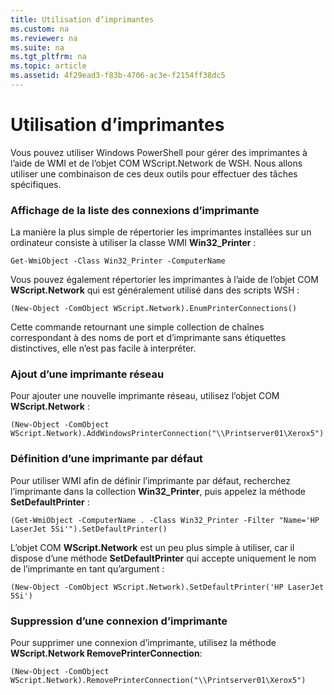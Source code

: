 ```yaml
---
title: Utilisation d’imprimantes
ms.custom: na
ms.reviewer: na
ms.suite: na
ms.tgt_pltfrm: na
ms.topic: article
ms.assetid: 4f29ead3-f83b-4706-ac3e-f2154ff38dc5
---
```

# Utilisation d’imprimantes
Vous pouvez utiliser Windows PowerShell pour gérer des imprimantes à l’aide de WMI et de l’objet COM WScript.Network de WSH. Nous allons utiliser une combinaison de ces deux outils pour effectuer des tâches spécifiques.

### Affichage de la liste des connexions d’imprimante
La manière la plus simple de répertorier les imprimantes installées sur un ordinateur consiste à utiliser la classe WMI **Win32_Printer** :

```
Get-WmiObject -Class Win32_Printer -ComputerName
```

Vous pouvez également répertorier les imprimantes à l’aide de l’objet COM **WScript.Network** qui est généralement utilisé dans des scripts WSH :

```
(New-Object -ComObject WScript.Network).EnumPrinterConnections()
```

Cette commande retournant une simple collection de chaînes correspondant à des noms de port et d’imprimante sans étiquettes distinctives, elle n’est pas facile à interpréter.

### Ajout d’une imprimante réseau
Pour ajouter une nouvelle imprimante réseau, utilisez l’objet COM **WScript.Network** :

```
(New-Object -ComObject WScript.Network).AddWindowsPrinterConnection("\\Printserver01\Xerox5")
```

### Définition d’une imprimante par défaut
Pour utiliser WMI afin de définir l’imprimante par défaut, recherchez l’imprimante dans la collection **Win32_Printer**, puis appelez la méthode **SetDefaultPrinter** :

```
(Get-WmiObject -ComputerName . -Class Win32_Printer -Filter "Name='HP LaserJet 5Si'").SetDefaultPrinter()
```

L’objet COM **WScript.Network** est un peu plus simple à utiliser, car il dispose d’une méthode **SetDefaultPrinter** qui accepte uniquement le nom de l’imprimante en tant qu’argument :

```
(New-Object -ComObject WScript.Network).SetDefaultPrinter('HP LaserJet 5Si')
```

### Suppression d’une connexion d’imprimante
Pour supprimer une connexion d’imprimante, utilisez la méthode **WScript.Network RemovePrinterConnection**:

```
(New-Object -ComObject WScript.Network).RemovePrinterConnection("\\Printserver01\Xerox5")
```



<!--HONumber=Apr16_HO1-->


